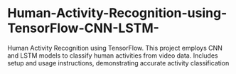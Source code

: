 # Human-Activity-Recognition-using-TensorFlow-CNN-LSTM-
Human Activity Recognition using TensorFlow. This project employs CNN and LSTM models to classify human activities from video data. Includes setup and usage instructions, demonstrating accurate activity classification
